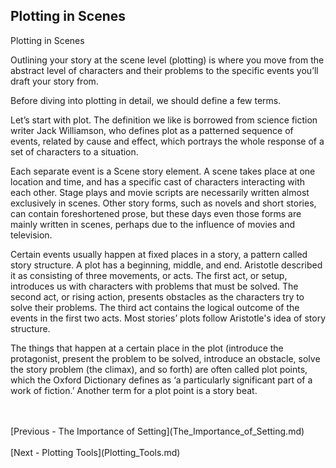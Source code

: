 ## Plotting in Scenes ##
Plotting in Scenes <br/>

Outlining your story at the scene level (plotting) is where you move from the abstract level of characters and their problems to the specific events you’ll draft your story from. <br/>

Before diving into plotting in detail, we should define a few terms. <br/>

Let’s start with plot. The definition we like is borrowed from science fiction writer Jack Williamson, who defines plot as a patterned sequence of events, related by cause and effect, which portrays the whole response of a set of characters to a situation.  <br/>

Each separate event is a Scene story element. A scene takes place at one location and time, and has a specific cast of characters interacting with each other. Stage plays and movie scripts are necessarily written almost exclusively in scenes. Other story forms, such as novels and short stories, can contain foreshortened prose, but these days even those forms are mainly written in scenes, perhaps due to the influence of movies and television. <br/>

Certain events usually happen at fixed places in a story, a pattern called story structure. A plot has a beginning, middle, and end.  Aristotle described it as consisting of three movements, or acts. The first act, or setup, introduces us with characters with problems that must be solved. The second act, or rising action, presents obstacles as the characters try to solve their problems. The third act contains the logical outcome of the events in the first two acts. Most stories’ plots follow Aristotle's idea of story structure.  <br/>

The things that happen at a certain place in the plot (introduce the protagonist, present the problem to be solved, introduce an obstacle, solve the story problem (the climax), and so forth) are often called plot points, which the Oxford Dictionary defines as ‘a particularly significant part of a work of fiction.’ Another term for a plot point is a story beat. <br/>



 <br/>
 <br/>
[Previous - The Importance of Setting](The_Importance_of_Setting.md) <br/>
 <br/>
[Next - Plotting Tools](Plotting_Tools.md) <br/>
 <br/>

